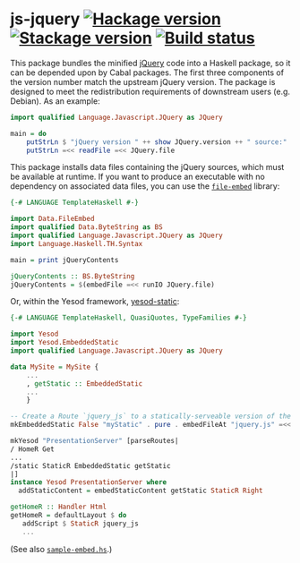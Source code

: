 # js-jquery [![Hackage version](https://img.shields.io/hackage/v/js-jquery.svg?label=Hackage)](https://hackage.haskell.org/package/js-jquery) [![Stackage version](https://www.stackage.org/package/js-jquery/badge/nightly?label=Stackage)](https://www.stackage.org/package/js-jquery) [![Build status](https://img.shields.io/github/actions/workflow/status/ndmitchell/js-jquery/ci.yml?branch=master)](https://github.com/ndmitchell/js-jquery/actions)

This package bundles the minified [jQuery](http://jquery.com/) code into a Haskell package,
so it can be depended upon by Cabal packages. The first three components of
the version number match the upstream jQuery version. The package is designed
to meet the redistribution requirements of downstream users (e.g. Debian).
As an example:

```haskell
import qualified Language.Javascript.JQuery as JQuery

main = do
    putStrLn $ "jQuery version " ++ show JQuery.version ++ " source:"
    putStrLn =<< readFile =<< JQuery.file
```

This package installs data files containing the jQuery sources, which must be available at runtime. If you want to produce an executable with no dependency on associated data files, you can use the [`file-embed`](https://hackage.haskell.org/package/file-embed) library:

```haskell
{-# LANGUAGE TemplateHaskell #-}

import Data.FileEmbed
import qualified Data.ByteString as BS
import qualified Language.Javascript.JQuery as JQuery
import Language.Haskell.TH.Syntax

main = print jQueryContents

jQueryContents :: BS.ByteString
jQueryContents = $(embedFile =<< runIO JQuery.file)
```

Or, within the Yesod framework, [yesod-static](https://hackage.haskell.org/package/yesod-static):

```haskell
{-# LANGUAGE TemplateHaskell, QuasiQuotes, TypeFamilies #-}

import Yesod
import Yesod.EmbeddedStatic
import qualified Language.Javascript.JQuery as JQuery

data MySite = MySite {
    ...
    , getStatic :: EmbeddedStatic
    ...
    }

-- Create a Route `jquery_js` to a statically-serveable version of the local jQuery lib.
mkEmbeddedStatic False "myStatic" . pure . embedFileAt "jquery.js" =<< runIO JQuery.file

mkYesod "PresentationServer" [parseRoutes|
/ HomeR Get
...
/static StaticR EmbeddedStatic getStatic
|]
instance Yesod PresentationServer where
  addStaticContent = embedStaticContent getStatic StaticR Right

getHomeR :: Handler Html
getHomeR = defaultLayout $ do
   addScript $ StaticR jquery_js
   ...

```
(See also [`sample-embed.hs`](https://github.com/yesodweb/yesod/blob/master/yesod-static/sample-embed.hs).)
